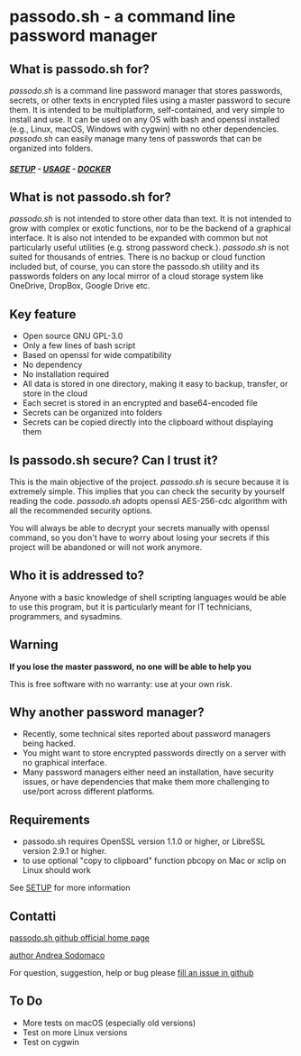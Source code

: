 # passodo.sh - a command line password manager
## What is passodo.sh for?
*passodo.sh* is a command line password manager that stores passwords, secrets, or other texts in encrypted files using a master password to secure them. It is intended to be multiplatform, self-contained, and very simple to install and use. It can be used on any OS with bash and openssl installed (e.g., Linux, macOS, Windows with cygwin) with no other dependencies. *passodo.sh* can easily manage many tens of passwords that can be organized into folders.

##### [SETUP](https://github.com/brujo71/passodo.sh/blob/main/SETUP.md) - [USAGE](https://github.com/brujo71/passodo.sh/blob/main/USAGE.md) - [DOCKER](https://github.com/brujo71/passodo.sh/blob/main/DOCKER.md) 

## What is not passodo.sh for?
*passodo.sh* is not intended to store other data than text. It is not intended to grow with complex or exotic functions, nor to be the backend of a graphical interface. It is also not intended to be expanded with common but not particularly useful utilities (e.g. strong password check.). *passodo.sh* is not suited for thousands of entries. There is no backup or cloud function included but, of course, you can store the passodo.sh utility and its passwords folders on any local mirror of a cloud storage system like OneDrive, DropBox, Google Drive etc.

## Key feature
- Open source GNU GPL-3.0
- Only a few lines of bash script
- Based on openssl for wide compatibility
- No dependency
- No installation required
- All data is stored in one directory, making it easy to backup, transfer, or store in the cloud
- Each secret is stored in an encrypted and base64-encoded file
- Secrets can be organized into folders
- Secrets can be copied directly into the clipboard without displaying them


## Is passodo.sh secure? Can I trust it?
This is the main objective of the project. *passodo.sh* is secure because it is extremely simple.
This implies that you can check the security by yourself reading the code. *passodo.sh* adopts openssl AES-256-cdc algorithm 
with all the recommended security options. 

You will always be able to decrypt your secrets manually with openssl command, so you don't have to worry about
losing your secrets if this project will be abandoned or will not work anymore.

## Who it is addressed to?
Anyone with a basic knowledge of shell scripting languages would be able to use this program, 
but it is particularly meant for IT technicians, programmers, and sysadmins. 

## Warning
**If you lose the master password, no one will be able to help you**

This is free software with no warranty: use at your own risk.

## Why another password manager?
- Recently, some technical sites reported about password managers being hacked.
- You might want to store encrypted passwords directly on a server with no graphical interface.
- Many password managers either need an installation, have security issues, 
  or have dependencies that make them more challenging to use/port across different platforms.

## Requirements
- passodo.sh requires OpenSSL version 1.1.0 or higher, or LibreSSL version 2.9.1 or higher. 
- to use optional "copy to clipboard" function pbcopy on Mac or xclip on Linux should work

See [SETUP](https://github.com/brujo71/passodo.sh/blob/main/SETUP.md) for more information

## Contatti
[passodo.sh github official home page](https://github.com/brujo71/passodo.sh)

[author Andrea Sodomaco](https://www.sodomaco.it/)

For question, suggestion, help or bug please [fill an issue in github](https://github.com/brujo71/passodo.sh)

## To Do
- More tests on macOS (especially old versions)
- Test on more Linux versions
- Test on cygwin

